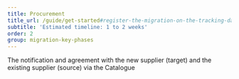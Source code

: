 ```yaml
---
title: Procurement
title_url: /guide/get-started#register-the-migration-on-the-tracking-database
subtitle: 'Estimated timeline: 1 to 2 weeks'
order: 2
group: migration-key-phases
---
```

<!-- [GAP] We will need to replace 'Procurement' with 'Ordering a new system' or similar -->
The notification and agreement with the new supplier (target) and the existing supplier (source) via the Catalogue
<!-- [GAP] Need to add details that explain how to manage procurement notifications via the Catalogue -->
